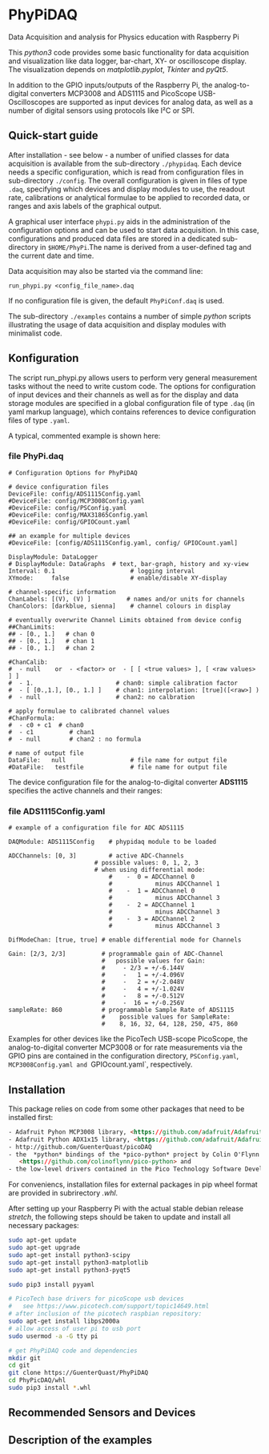 # PhyPiDAQ

Data Acquisition and analysis for Physics education with Raspberry Pi

This *python3*  code provides some basic functionality for data acquisition and visualization like data logger, bar-chart, XY- or oscilloscope display. The visualization depends on *matplotlib.pyplot*, *Tkinter* and *pyQt5*.

In addition to the GPIO inputs/outputs of the Raspberry Pi, the analog-to-digital converters MCP3008 and ADS1115 and PicoScope USB-Oscilloscopes are supported as input devices for analog data, as well as a number of digital sensors using protocols like I²C or SPI. 

## Quick-start guide

After installation - see below - a number of unified classes for data acquisition is available from the sub-directory `./phypidaq`.
Each device needs a specific configuration, which is read from configuration files in sub-directory `./config`. The overall configuration is given in files of type `.daq`, specifying which devices and display modules to use, the readout rate, calibrations or analytical formulae to be applied to recorded data, or ranges and axis labels of the graphical output. 

A graphical user interface `phypi.py` aids in the administration of the configuration options and can be used to start data acquisition. In this case, configurations and produced data files are stored in a dedicated sub-directory in `$HOME/PhyPi`.The name is derived from a user-defined tag and the current date and time.

Data acquisition may also be started via the command line:

    run_phypi.py <config_file_name>.daq

If no configuration file is given, the default `PhyPiConf.daq` is used.

The sub-directory `./examples` contains a number of simple *python* scripts illustrating the usage of data acquisition and display modules with minimalist code.

## Konfiguration

The script run_phypi.py allows users to perform very general measurement tasks without the need to write custom code. The options for configuration of input devices and their channels as well as for the display and data storage modules are specified in a global configuration file of type `.daq` (in yaml markup
language), which contains references to device configuration files of type `.yaml`.

A typical, commented example is shown here:

### file PhyPi.daq

    # Configuration Options for PhyPiDAQ

    # device configuration files
    DeviceFile: config/ADS1115Config.yaml
    #DeviceFile: config/MCP3008Config.yaml
    #DeviceFile: config/PSConfig.yaml
    #DeviceFile: config/MAX31865Config.yaml
    #DeviceFile: config/GPIOCount.yaml

    ## an example for multiple devices
    #DeviceFile: [config/ADS1115Config.yaml, config/ GPIOCount.yaml]

    DisplayModule: DataLogger
    # DisplayModule: DataGraphs  # text, bar-graph, history and xy-view
    Interval: 0.1                     # logging interval
    XYmode:     false                 # enable/disable XY-display

    # channel-specific information
    ChanLabels: [(V), (V) ]          # names and/or units for channels 
    ChanColors: [darkblue, sienna]    # channel colours in display

    # eventually overwrite Channel Limits obtained from device config 
    ##ChanLimits: 
    ## - [0., 1.]   # chan 0
    ## - [0., 1.]   # chan 1
    ## - [0., 1.]   # chan 2

    #ChanCalib:
    #  - null    or  - <factor> or  - [ [ <true values> ], [ <raw values> ] ] 
    #  - 1.                       # chan0: simple calibration factor
    #  - [ [0.,1.], [0., 1.] ]    # chan1: interpolation: [true]([<raw>] )
    #  - null                     # chan2: no calbration

    # apply formulae to calibrated channel values
    #ChanFormula:
    #  - c0 + c1  # chan0
    #  - c1          # chan1
    #  - null        # chan2 : no formula

    # name of output file
    DataFile:   null                  # file name for output file 
    #DataFile:   testfile             # file name for output file 

The device configuration file for the analog-to-digital converter **ADS1115**
specifies the active channels and their ranges:

### file ADS1115Config.yaml

    # example of a configuration file for ADC ADS1115

    DAQModule: ADS1115Config    # phypidaq module to be loaded

    ADCChannels: [0, 3]         # active ADC-Channels
                            # possible values: 0, 1, 2, 3
                            # when using differential mode:
                                #    -  0 = ADCChannel 0 
                                #            minus ADCChannel 1
                                #    -  1 = ADCChannel 0 
                                #            minus ADCChannel 3
                                #    -  2 = ADCChannel 1 
                                #            minus ADCChannel 3
                                #    -  3 = ADCChannel 2 
                                #            minus ADCChannel 3

    DifModeChan: [true, true] # enable differential mode for Channels

    Gain: [2/3, 2/3]          # programmable gain of ADC-Channel
                              #   possible values for Gain:
                              #     - 2/3 = +/-6.144V
                              #     -   1 = +/-4.096V
                              #     -   2 = +/-2.048V
                              #     -   4 = +/-1.024V
                              #     -   8 = +/-0.512V
                              #     -  16 = +/-0.256V
    sampleRate: 860           # programmable Sample Rate of ADS1115
                              #    possible values for SampleRate: 
                              #    8, 16, 32, 64, 128, 250, 475, 860

Examples for other devices like the PicoTech USB-scope PicoScope, the analog-to-digital converter MCP3008 or for rate measurements via the GPIO pins are contained in the configuration directory, `PSConfig.yaml`, `MCP3008Config.yaml and `GPIOcount.yaml`, respectively.


## Installation

This package relies on code from some other packages that need to be installed first:

```html
- Adafruit Pyhon MCP3008 library, <https://github.com/adafruit/Adafruit_Python_MCP3008>
- Adafruit Python ADX1x15 library, <https://github.com/adafruit/Adafruit_Python_ADS1x15>
- http://github.com/GuenterQuast/picoDAQ
- the  *python* bindings of the *pico-python* project by Colin O'Flynn  
   <https://github.com/colinoflynn/pico-python> and
- the low-level drivers contained in the Pico Technology Software Development Kit <https://www.picotech.com/downloads>
```

For conveniencs, installation files for external packages in pip wheel format are provided in subrirectory *.whl*.

After setting up your Raspberry Pi with the actual
stable debian release *stretch*, the following steps should be taken to update and install all necessary packages:

```bash
sudo apt-get update
sudo apt-get upgrade
sudo apt-get install python3-scipy
sudo apt-get install python3-matplotlib
sudo apt-get install python3-pyqt5

sudo pip3 install pyyaml

# PicoTech base drivers for picoScope usb devices
#   see https://www.picotech.com/support/topic14649.html
# after inclusion of the picotech raspbian repository:  
sudo apt-get install libps2000a
# allow access of user pi to usb port
sudo usermod -a -G tty pi

# get PhyPiDAQ code and dependencies
mkdir git
cd git
git clone https://GuenterQuast/PhyPiDAQ
cd PhyPicDAQ/whl
sudo pip3 install *.whl
```
## Recommended Sensors and Devices

## Description of the examples
